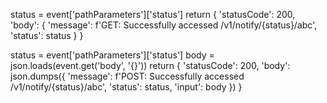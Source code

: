  status = event['pathParameters']['status']
              return {
                  'statusCode': 200,
                  'body': {
                      'message': f'GET: Successfully accessed /v1/notify/{status}/abc',
                      'status': status
                  }
              }





 status = event['pathParameters']['status']
              body = json.loads(event.get('body', '{}'))
              return {
                  'statusCode': 200,
                  'body': json.dumps({
                      'message': f'POST: Successfully accessed /v1/notify/{status}/abc',
                      'status': status,
                      'input': body
                  })
              }
